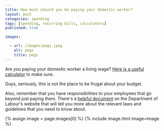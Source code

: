 ```yaml
---
title: How much should you be paying your domestic worker?
layout: post
categories: spending
tags: [spending, recurring bills, calculators]
published: true

images:

  - url: /images/pegs.jpeg
    alt: pegs
    title: pegs
---
```

Are you paying your domestic worker a living wage? [Here is a useful calculator](http://living-wage.co.za/) to make sure.
<!--more-->

Guys, seriously, this is not the place to be frugal about your budget.

Also, remember that you have responsibilities to your employees that go beyond just paying them. There's a [helpful document](http://www.labour.gov.za/DOL/downloads/documents/useful-documents/basic-conditions-of-employment/domesticworker2012.pdf) on the Department of Labour's website that will tell you more about the relevant laws and guidelines that you need to know about.

{% assign image = page.images[0] %}
{% include image.html image=image %}
